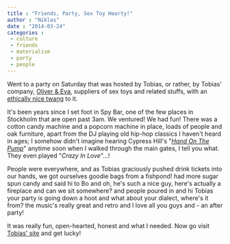 ```yaml
---
title : "Friends, Party, Sex Toy Hearty!"
author : "Niklas"
date : "2014-03-24"
categories : 
 - culture
 - friends
 - materialism
 - party
 - people
---
```


Went to a party on Saturday that was hosted by Tobias, or rather, by Tobias' company, [Oliver & Eva](http://www.oliverocheva.se), suppliers of sex toys and related stuffs, with an [ethically nice twang](http://www.oliverocheva.se/vara-varderingar) to it.

It's been years since I set foot in Spy Bar, one of the few places in Stockholm that are open past 3am. We ventured! We had fun! There was a cotton candy machine and a popcorn machine in place, loads of people and oak furniture, apart from the DJ playing old hip-hop classics I haven't heard in ages; I somehow didn't imagine hearing Cypress Hill's "_[Hand On The Pump](http://youtu.be/G1SwN70b0bw)_" anytime soon when I walked through the main gates, I tell you what. They even played "_Crazy In Love_"...!

People were everywhere, and as Tobias graciously pushed drink tickets into our hands, we got ourselves goodie bags from a fishpond! had more sugar spun candy and said hi to Bo and oh, he's such a nice guy, here's actually a fireplace and can we sit somewhere? and people poured in and hi Tobias your party is going down a hoot and what about your dialect, where's it from? the music's really great and retro and I love all you guys and - an after party!

It was really fun, open-hearted, honest and what I needed. Now go visit [Tobias' site](http://www.oliverocheva.se) and get lucky!

